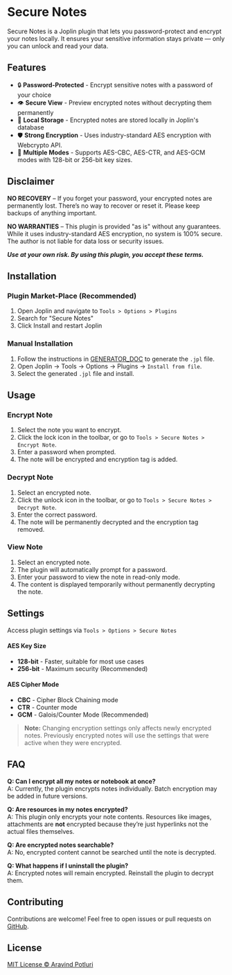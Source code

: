 # Secure Notes

Secure Notes is a Joplin plugin that lets you password-protect and encrypt your notes locally. It ensures your sensitive information stays private — only you can unlock and read your data.

<link rel="icon" type="image/x-icon" href="docs/assets/icon-32.png">

## Features

- 🔒 **Password-Protected** - Encrypt sensitive notes with a password of your choice
- 👁️ **Secure View** - Preview encrypted notes without decrypting them permanently
- 📁 **Local Storage** - Encrypted notes are stored locally in Joplin's database
- 🛡️ **Strong Encryption** - Uses industry-standard AES encryption with Webcrypto API.
- 🔄 **Multiple Modes** - Supports AES-CBC, AES-CTR, and AES-GCM modes with 128-bit or 256-bit key sizes.

## **Disclaimer**

**NO RECOVERY** – If you forget your password, your encrypted notes are permanently lost. There’s no way to recover or reset it. Please keep backups of anything important.

**NO WARRANTIES** – This plugin is provided "as is" without any guarantees. While it uses industry-standard AES encryption, no system is 100% secure. The author is not liable for data loss or security issues.

**_Use at your own risk. By using this plugin, you accept these terms._**

## Installation

### Plugin Market-Place (Recommended)

1. Open Joplin and navigate to `Tools > Options > Plugins`
2. Search for "Secure Notes"
3. Click Install and restart Joplin

### Manual Installation

1. Follow the instructions in [GENERATOR_DOC](GENERATOR_DOC.md) to generate the `.jpl` file.
2. Open Joplin → Tools → Options → Plugins → `Install from file`.
3. Select the generated `.jpl` file and install.

## Usage

### Encrypt Note

1. Select the note you want to encrypt.
2. Click the lock icon in the toolbar, or go to `Tools > Secure Notes > Encrypt Note`.
3. Enter a password when prompted.
4. The note will be encrypted and encryption tag is added.

### Decrypt Note

1. Select an encrypted note.
2. Click the unlock icon in the toolbar, or go to `Tools > Secure Notes > Decrypt Note`.
3. Enter the correct password.
4. The note will be permanently decrypted and the encryption tag removed.

### View Note

1. Select an encrypted note.
2. The plugin will automatically prompt for a password.
3. Enter your password to view the note in read-only mode.
4. The content is displayed temporarily without permanently decrypting the note.

## Settings

Access plugin settings via `Tools > Options > Secure Notes`

#### AES Key Size

- **128-bit** - Faster, suitable for most use cases
- **256-bit** - Maximum security (Recommended)

#### AES Cipher Mode

- **CBC** - Cipher Block Chaining mode
- **CTR** - Counter mode
- **GCM** - Galois/Counter Mode (Recommended)

> **Note:** Changing encryption settings only affects newly encrypted notes. Previously encrypted notes will use the settings that were active when they were encrypted.

## FAQ

**Q: Can I encrypt all my notes or notebook at once?**  
A: Currently, the plugin encrypts notes individually. Batch encryption may be added in future versions.

**Q: Are resources in my notes encrypted?**  
A: This plugin only encrypts your note contents. Resources like images, attachments are **not** encrypted because they’re just hyperlinks not the actual files themselves.

**Q: Are encrypted notes searchable?**  
A: No, encrypted content cannot be searched until the note is decrypted.

**Q: What happens if I uninstall the plugin?**  
A: Encrypted notes will remain encrypted. Reinstall the plugin to decrypt them.

## Contributing

Contributions are welcome! Feel free to open issues or pull requests on [GitHub](https://github.com/cipherswami/joplin-plugin-secure-notes).

## License

[MIT License © Aravind Potluri](./LICENSE)
